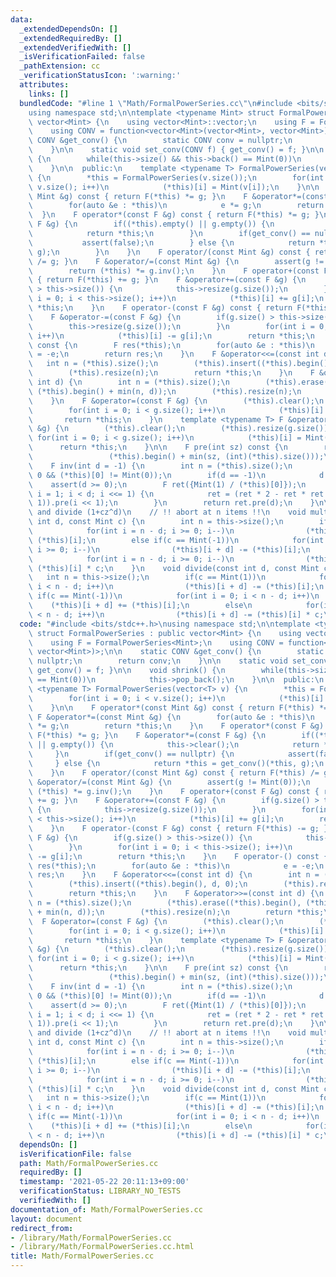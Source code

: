 ```yaml
---
data:
  _extendedDependsOn: []
  _extendedRequiredBy: []
  _extendedVerifiedWith: []
  _isVerificationFailed: false
  _pathExtension: cc
  _verificationStatusIcon: ':warning:'
  attributes:
    links: []
  bundledCode: "#line 1 \"Math/FormalPowerSeries.cc\"\n#include <bits/stdc++.h>\n\
    using namespace std;\n\ntemplate <typename Mint> struct FormalPowerSeries : public\
    \ vector<Mint> {\n    using vector<Mint>::vector;\n    using F = FormalPowerSeries<Mint>;\n\
    \    using CONV = function<vector<Mint>(vector<Mint>, vector<Mint>)>;\n\n    static\
    \ CONV &get_conv() {\n        static CONV conv = nullptr;\n        return conv;\n\
    \    }\n\n    static void set_conv(CONV f) { get_conv() = f; }\n\n    void shrink()\
    \ {\n        while(this->size() && this->back() == Mint(0))\n            this->pop_back();\n\
    \    }\n\n  public:\n    template <typename T> FormalPowerSeries(vector<T> v)\
    \ {\n        *this = FormalPowerSeries(v.size());\n        for(int i = 0; i <\
    \ v.size(); i++)\n            (*this)[i] = Mint(v[i]);\n    }\n\n    F operator*(const\
    \ Mint &g) const { return F(*this) *= g; }\n    F &operator*=(const Mint &g) {\n\
    \        for(auto &e : *this)\n            e *= g;\n        return *this;\n  \
    \  }\n    F operator*(const F &g) const { return F(*this) *= g; }\n    F &operator*=(const\
    \ F &g) {\n        if((*this).empty() || g.empty()) {\n            this->clear();\n\
    \            return *this;\n        }\n        if(get_conv() == nullptr) {\n \
    \           assert(false);\n        } else {\n            return *this = get_conv()(*this,\
    \ g);\n        }\n    }\n    F operator/(const Mint &g) const { return F(*this)\
    \ /= g; }\n    F &operator/=(const Mint &g) {\n        assert(g != Mint(0));\n\
    \        return (*this) *= g.inv();\n    }\n    F operator+(const F &g) const\
    \ { return F(*this) += g; }\n    F &operator+=(const F &g) {\n        if(g.size()\
    \ > this->size()) {\n            this->resize(g.size());\n        }\n        for(int\
    \ i = 0; i < this->size(); i++)\n            (*this)[i] += g[i];\n        return\
    \ *this;\n    }\n    F operator-(const F &g) const { return F(*this) -= g; }\n\
    \    F &operator-=(const F &g) {\n        if(g.size() > this->size()) {\n    \
    \        this->resize(g.size());\n        }\n        for(int i = 0; i < this->size();\
    \ i++)\n            (*this)[i] -= g[i];\n        return *this;\n    }\n    F operator-()\
    \ const {\n        F res(*this);\n        for(auto &e : *this)\n            e\
    \ = -e;\n        return res;\n    }\n    F &operator<<=(const int d) {\n     \
    \   int n = (*this).size();\n        (*this).insert((*this).begin(), d, 0);\n\
    \        (*this).resize(n);\n        return *this;\n    }\n    F &operator>>=(const\
    \ int d) {\n        int n = (*this).size();\n        (*this).erase((*this).begin(),\
    \ (*this).begin() + min(n, d));\n        (*this).resize(n);\n        return *this;\n\
    \    }\n    F &operator=(const F &g) {\n        (*this).clear();\n        (*this).resize(g.size());\n\
    \        for(int i = 0; i < g.size(); i++)\n            (*this)[i] = g[i];\n \
    \       return *this;\n    }\n    template <typename T> F &operator=(const vector<T>\
    \ &g) {\n        (*this).clear();\n        (*this).resize(g.size());\n       \
    \ for(int i = 0; i < g.size(); i++)\n            (*this)[i] = Mint(g[i]);\n  \
    \      return *this;\n    }\n\n    F pre(int sz) const {\n        return F((*this).begin(),\n\
    \                 (*this).begin() + min(sz, (int)(*this).size()));\n    }\n\n\
    \    F inv(int d = -1) {\n        int n = (*this).size();\n        assert(n !=\
    \ 0 && (*this)[0] != Mint(0));\n        if(d == -1)\n            d = n;\n    \
    \    assert(d >= 0);\n        F ret({Mint(1) / (*this)[0]});\n        for(int\
    \ i = 1; i < d; i <<= 1) {\n            ret = (ret * 2 - ret * ret * pre(i <<\
    \ 1)).pre(i << 1);\n        }\n        return ret.pre(d);\n    }\n\n    // multiply\
    \ and divide (1+cz^d)\n    // !! abort at n items !!\n    void multiply(const\
    \ int d, const Mint c) {\n        int n = this->size();\n        if(c == Mint(1))\n\
    \            for(int i = n - d; i >= 0; i--)\n                (*this)[i + d] +=\
    \ (*this)[i];\n        else if(c == Mint(-1))\n            for(int i = n - d;\
    \ i >= 0; i--)\n                (*this)[i + d] -= (*this)[i];\n        else\n\
    \            for(int i = n - d; i >= 0; i--)\n                (*this)[i + d] +=\
    \ (*this)[i] * c;\n    }\n    void divide(const int d, const Mint c) {\n     \
    \   int n = this->size();\n        if(c == Mint(1))\n            for(int i = 0;\
    \ i < n - d; i++)\n                (*this)[i + d] -= (*this)[i];\n        else\
    \ if(c == Mint(-1))\n            for(int i = 0; i < n - d; i++)\n            \
    \    (*this)[i + d] += (*this)[i];\n        else\n            for(int i = 0; i\
    \ < n - d; i++)\n                (*this)[i + d] -= (*this)[i] * c;\n    }\n};\n"
  code: "#include <bits/stdc++.h>\nusing namespace std;\n\ntemplate <typename Mint>\
    \ struct FormalPowerSeries : public vector<Mint> {\n    using vector<Mint>::vector;\n\
    \    using F = FormalPowerSeries<Mint>;\n    using CONV = function<vector<Mint>(vector<Mint>,\
    \ vector<Mint>)>;\n\n    static CONV &get_conv() {\n        static CONV conv =\
    \ nullptr;\n        return conv;\n    }\n\n    static void set_conv(CONV f) {\
    \ get_conv() = f; }\n\n    void shrink() {\n        while(this->size() && this->back()\
    \ == Mint(0))\n            this->pop_back();\n    }\n\n  public:\n    template\
    \ <typename T> FormalPowerSeries(vector<T> v) {\n        *this = FormalPowerSeries(v.size());\n\
    \        for(int i = 0; i < v.size(); i++)\n            (*this)[i] = Mint(v[i]);\n\
    \    }\n\n    F operator*(const Mint &g) const { return F(*this) *= g; }\n   \
    \ F &operator*=(const Mint &g) {\n        for(auto &e : *this)\n            e\
    \ *= g;\n        return *this;\n    }\n    F operator*(const F &g) const { return\
    \ F(*this) *= g; }\n    F &operator*=(const F &g) {\n        if((*this).empty()\
    \ || g.empty()) {\n            this->clear();\n            return *this;\n   \
    \     }\n        if(get_conv() == nullptr) {\n            assert(false);\n   \
    \     } else {\n            return *this = get_conv()(*this, g);\n        }\n\
    \    }\n    F operator/(const Mint &g) const { return F(*this) /= g; }\n    F\
    \ &operator/=(const Mint &g) {\n        assert(g != Mint(0));\n        return\
    \ (*this) *= g.inv();\n    }\n    F operator+(const F &g) const { return F(*this)\
    \ += g; }\n    F &operator+=(const F &g) {\n        if(g.size() > this->size())\
    \ {\n            this->resize(g.size());\n        }\n        for(int i = 0; i\
    \ < this->size(); i++)\n            (*this)[i] += g[i];\n        return *this;\n\
    \    }\n    F operator-(const F &g) const { return F(*this) -= g; }\n    F &operator-=(const\
    \ F &g) {\n        if(g.size() > this->size()) {\n            this->resize(g.size());\n\
    \        }\n        for(int i = 0; i < this->size(); i++)\n            (*this)[i]\
    \ -= g[i];\n        return *this;\n    }\n    F operator-() const {\n        F\
    \ res(*this);\n        for(auto &e : *this)\n            e = -e;\n        return\
    \ res;\n    }\n    F &operator<<=(const int d) {\n        int n = (*this).size();\n\
    \        (*this).insert((*this).begin(), d, 0);\n        (*this).resize(n);\n\
    \        return *this;\n    }\n    F &operator>>=(const int d) {\n        int\
    \ n = (*this).size();\n        (*this).erase((*this).begin(), (*this).begin()\
    \ + min(n, d));\n        (*this).resize(n);\n        return *this;\n    }\n  \
    \  F &operator=(const F &g) {\n        (*this).clear();\n        (*this).resize(g.size());\n\
    \        for(int i = 0; i < g.size(); i++)\n            (*this)[i] = g[i];\n \
    \       return *this;\n    }\n    template <typename T> F &operator=(const vector<T>\
    \ &g) {\n        (*this).clear();\n        (*this).resize(g.size());\n       \
    \ for(int i = 0; i < g.size(); i++)\n            (*this)[i] = Mint(g[i]);\n  \
    \      return *this;\n    }\n\n    F pre(int sz) const {\n        return F((*this).begin(),\n\
    \                 (*this).begin() + min(sz, (int)(*this).size()));\n    }\n\n\
    \    F inv(int d = -1) {\n        int n = (*this).size();\n        assert(n !=\
    \ 0 && (*this)[0] != Mint(0));\n        if(d == -1)\n            d = n;\n    \
    \    assert(d >= 0);\n        F ret({Mint(1) / (*this)[0]});\n        for(int\
    \ i = 1; i < d; i <<= 1) {\n            ret = (ret * 2 - ret * ret * pre(i <<\
    \ 1)).pre(i << 1);\n        }\n        return ret.pre(d);\n    }\n\n    // multiply\
    \ and divide (1+cz^d)\n    // !! abort at n items !!\n    void multiply(const\
    \ int d, const Mint c) {\n        int n = this->size();\n        if(c == Mint(1))\n\
    \            for(int i = n - d; i >= 0; i--)\n                (*this)[i + d] +=\
    \ (*this)[i];\n        else if(c == Mint(-1))\n            for(int i = n - d;\
    \ i >= 0; i--)\n                (*this)[i + d] -= (*this)[i];\n        else\n\
    \            for(int i = n - d; i >= 0; i--)\n                (*this)[i + d] +=\
    \ (*this)[i] * c;\n    }\n    void divide(const int d, const Mint c) {\n     \
    \   int n = this->size();\n        if(c == Mint(1))\n            for(int i = 0;\
    \ i < n - d; i++)\n                (*this)[i + d] -= (*this)[i];\n        else\
    \ if(c == Mint(-1))\n            for(int i = 0; i < n - d; i++)\n            \
    \    (*this)[i + d] += (*this)[i];\n        else\n            for(int i = 0; i\
    \ < n - d; i++)\n                (*this)[i + d] -= (*this)[i] * c;\n    }\n};\n"
  dependsOn: []
  isVerificationFile: false
  path: Math/FormalPowerSeries.cc
  requiredBy: []
  timestamp: '2021-05-22 20:11:13+09:00'
  verificationStatus: LIBRARY_NO_TESTS
  verifiedWith: []
documentation_of: Math/FormalPowerSeries.cc
layout: document
redirect_from:
- /library/Math/FormalPowerSeries.cc
- /library/Math/FormalPowerSeries.cc.html
title: Math/FormalPowerSeries.cc
---
```

